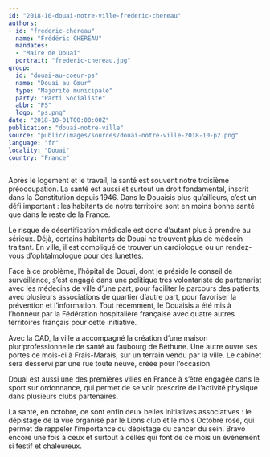 ```yaml
---
id: "2018-10-douai-notre-ville-frederic-chereau"
authors:
- id: "frederic-chereau"
  name: "Frédéric CHÉREAU"
  mandates: 
  - "Maire de Douai"
  portrait: "frederic-chereau.jpg"
group:
  id: "douai-au-coeur-ps"
  name: "Douai au Cœur"
  type: "Majorité municipale"
  party: "Parti Socialiste"
  abbr: "PS"
  logo: "ps.png"
date: "2018-10-01T00:00:00Z"
publication: "douai-notre-ville"
source: "public/images/sources/douai-notre-ville-2018-10-p2.png"
language: "fr"
locality: "Douai"
country: "France"
---
```


Après le logement et le travail, la santé est souvent notre troisième préoccupation. La santé est aussi et surtout un droit fondamental, inscrit dans la Constitution depuis 1946. Dans le Douaisis plus qu’ailleurs, c’est un défi important : les habitants de notre territoire sont en moins bonne santé que dans le reste de la France.

Le risque de désertification médicale est donc d’autant plus à prendre au sérieux. Déjà, certains habitants de Douai ne trouvent plus de médecin traitant. En ville, il est compliqué de trouver un cardiologue ou un rendez-vous d’ophtalmologue pour des lunettes.

Face à ce problème, l’hôpital de Douai, dont je préside le conseil de surveillance, s’est engagé dans une politique très volontariste de partenariat avec les médecins de ville d’une part, pour faciliter le parcours des patients, avec plusieurs associations de quartier d’autre part, pour favoriser la prévention et l’information. Tout récemment, le Douaisis a été mis à l’honneur par la Fédération hospitalière française avec quatre autres territoires français pour cette initiative.

Avec la CAD, la ville a accompagné la création d’une maison pluriprofessionnelle de santé au faubourg de Béthune. Une autre ouvre ses portes ce mois-ci à Frais-Marais, sur un terrain vendu par la ville. Le cabinet sera desservi par une rue toute neuve, créée pour l’occasion.

Douai est aussi une des premières villes en France à s’être engagée dans le sport sur ordonnance, qui permet de se voir prescrire de l’activité physique dans plusieurs clubs partenaires.

La santé, en octobre, ce sont enfin deux belles initiatives associatives : le dépistage de la vue organisé par le Lions club et le mois Octobre rose, qui permet de rappeler l’importance du dépistage du cancer du sein. Bravo encore une fois à ceux et surtout à celles qui font de ce mois un événement si festif et chaleureux.
